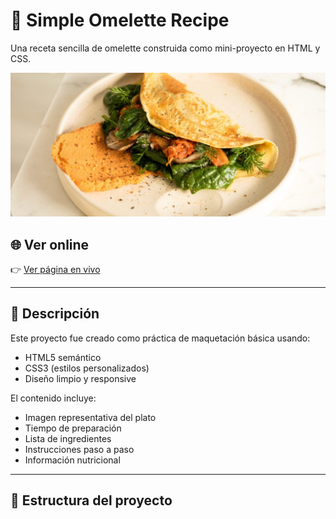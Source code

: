 # 🥚 Simple Omelette Recipe

Una receta sencilla de omelette construida como mini-proyecto en HTML y CSS.

![Omelette](./image-omelette.jpeg)

## 🌐 Ver online

👉 [Ver página en vivo](https://moreno-cristian.github.io/omelette-recipe/)

---

## 📄 Descripción

Este proyecto fue creado como práctica de maquetación básica usando:

- HTML5 semántico
- CSS3 (estilos personalizados)
- Diseño limpio y responsive

El contenido incluye:
- Imagen representativa del plato
- Tiempo de preparación
- Lista de ingredientes
- Instrucciones paso a paso
- Información nutricional

---

## 📁 Estructura del proyecto

